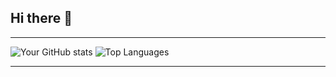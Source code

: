 ## Hi there 👋

---

![Your GitHub stats](https://github-readme-stats.vercel.app/api?username=LordCat&show_icons=true&theme=radical)
![Top Languages](https://github-readme-stats.vercel.app/api/top-langs/?username=LordCat&layout=compact)

---
